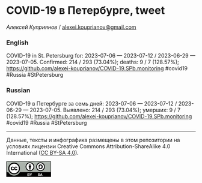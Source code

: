 COVID-19 в Петербурге, tweet
============================

*Алексей Куприянов* /
<a href="mailto:alexei.kouprianov@gmail.com" class="email">alexei.kouprianov@gmail.com</a>

### English

<!-- COVID-19 in St. Petersburg for: 2023-07-06 --- 2023-07-12 / 2023-06-29 --- 2023-07-05. Сonfirmed: 214 / 293 (73.04%); hospitalized:  /   (); deaths: 9 / 7 (128.57%); https://github.com/alexei-kouprianov/COVID-19.SPb.monitoring #covid19 #Russia #StPetersburg -->

COVID-19 in St. Petersburg for: 2023-07-06 — 2023-07-12 / 2023-06-29 —
2023-07-05. Сonfirmed: 214 / 293 (73.04%); deaths: 9 / 7 (128.57%);
<a href="https://github.com/alexei-kouprianov/COVID-19.SPb.monitoring" class="uri">https://github.com/alexei-kouprianov/COVID-19.SPb.monitoring</a>
\#covid19 \#Russia \#StPetersburg

### Russian

<!-- COVID-19 в Петербурге за семь дней: 2023-07-06 --- 2023-07-12 / 2023-06-29 --- 2023-07-05. Выявлено: 214 / 293 (73.04%); госпитализировано:  /   (); умерших: 9 / 7 (128.57%); https://github.com/alexei-kouprianov/COVID-19.SPb.monitoring #covid19 #Russia #StPetersburg -->

COVID-19 в Петербурге за семь дней: 2023-07-06 — 2023-07-12 / 2023-06-29
— 2023-07-05. Выявлено: 214 / 293 (73.04%); умерших: 9 / 7 (128.57%);
<a href="https://github.com/alexei-kouprianov/COVID-19.SPb.monitoring" class="uri">https://github.com/alexei-kouprianov/COVID-19.SPb.monitoring</a>
\#covid19 \#Russia \#StPetersburg

------------------------------------------------------------------------

Данные, тексты и инфографика размещены в этом репозитории на условиях
лицензии Creative Commons Attribution-ShareAlike 4.0 International ([CC
BY-SA 4.0](https://creativecommons.org/licenses/by-sa/4.0/)).

![](../misc/CC-BY-SA-icon.png "CC-BY-SA")
